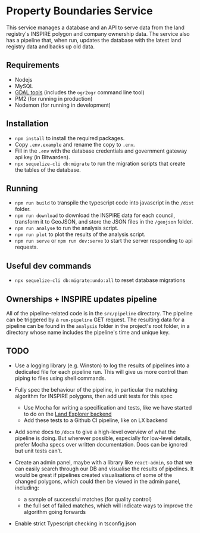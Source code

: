 # Property Boundaries Service

This service manages a database and an API to serve data from the land registry's INSPIRE polygon and company ownership data. The service also has a pipeline that, when run, updates the database with the latest land registry data and backs up old data.

## Requirements

- Nodejs
- MySQL
- [GDAL tools](https://gdal.org/download.html) (includes the `ogr2ogr` command line tool)
- PM2 (for running in production)
- Nodemon (for running in development)

## Installation

- `npm install` to install the required packages.
- Copy `.env.example` and rename the copy to `.env`.
- Fill in the `.env` with the database credentials and government gateway api key (in Bitwarden).
- `npx sequelize-cli db:migrate` to run the migration scripts that create the tables of the database.

## Running

- `npm run build` to transpile the typescript code into javascript in the `/dist` folder.
- `npm run download` to download the INSPIRE data for each council, transform it to GeoJSON, and store the JSON files in the `/geojson` folder.
- `npm run analyse` to run the analysis script.
- `npm run plot` to plot the results of the analysis script.
- `npm run serve` or `npm run dev:serve` to start the server responding to api requests.

## Useful dev commands

- `npx sequelize-cli db:migrate:undo:all` to reset database migrations

## Ownerships + INSPIRE updates pipeline

All of the pipeline-related code is in the `src/pipeline` directory. The pipeline can be triggered by a `run-pipeline` GET request.
The resulting data for a pipeline can be found in the `analysis` folder in the project's root folder, in a directory whose name includes the
pipeline's time and unique key.

## TODO

- Use a logging library (e.g. Winston) to log the results of pipelines into a dedicated file for
  each pipeline run. This will give us more control than piping to files using shell commands.

- Fully spec the behaviour of the pipeline, in particular the matching algorithm for INSPIRE
  polygons, then add unit tests for this spec

  - Use Mocha for writing a specification and tests, like we have started to do on the [Land Explorer backend](https://github.com/DigitalCommons/land-explorer-front-end/wiki/Testing#unit-tests)
  - Add these tests to a Github CI pipeline, like on LX backend

- Add some docs to `/docs` to give a high-level overview of what the pipeline is doing. But wherever possible,
  especially for low-level details, prefer Mocha specs over written
  documentation. Docs can be ignored but unit tests can't.
- Create an admin panel, maybe with a library like `react-admin`, so that we can easily search through our DB and visualise the results of pipelines. It would be great if pipelines created visualisations of some of the changed polygons, which could then be viewed in the admin panel, including:

  - a sample of successful matches (for quality control)
  - the full set of failed matches, which will indicate ways to improve the algorithm going forwards

- Enable strict Typescript checking in tsconfig.json

